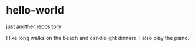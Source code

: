 # hello-world
just another repository

I like long walks on the beach and candlelight dinners.
I also play the piano.
